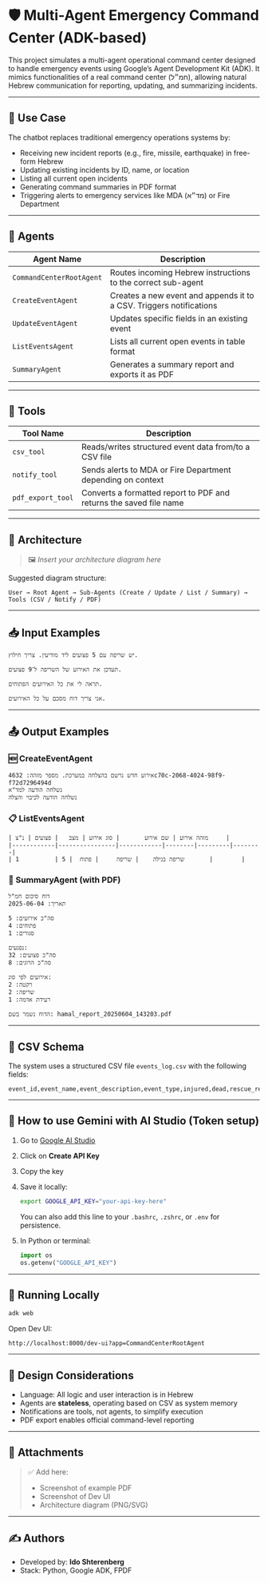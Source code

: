 # 🛡️ Multi-Agent Emergency Command Center (ADK-based)

This project simulates a multi-agent operational command center designed to handle emergency events using Google’s Agent Development Kit (ADK). It mimics functionalities of a real command center (חמ״ל), allowing natural Hebrew communication for reporting, updating, and summarizing incidents.

---

## 📌 Use Case

The chatbot replaces traditional emergency operations systems by:

- Receiving new incident reports (e.g., fire, missile, earthquake) in free-form Hebrew
- Updating existing incidents by ID, name, or location
- Listing all current open incidents
- Generating command summaries in PDF format
- Triggering alerts to emergency services like MDA (מד״א) or Fire Department

---

## 🧠 Agents

| Agent Name               | Description                                                         |
| ------------------------ | ------------------------------------------------------------------- |
| `CommandCenterRootAgent` | Routes incoming Hebrew instructions to the correct sub-agent        |
| `CreateEventAgent`       | Creates a new event and appends it to a CSV. Triggers notifications |
| `UpdateEventAgent`       | Updates specific fields in an existing event                        |
| `ListEventsAgent`        | Lists all current open events in table format                       |
| `SummaryAgent`           | Generates a summary report and exports it as PDF                    |

---

## 🧰 Tools

| Tool Name         | Description                                                        |
| ----------------- | ------------------------------------------------------------------ |
| `csv_tool`        | Reads/writes structured event data from/to a CSV file              |
| `notify_tool`     | Sends alerts to MDA or Fire Department depending on context        |
| `pdf_export_tool` | Converts a formatted report to PDF and returns the saved file name |

---

## 🧱 Architecture

> 🖼️ _Insert your architecture diagram here_

Suggested diagram structure:

```
User → Root Agent → Sub-Agents (Create / Update / List / Summary) → Tools (CSV / Notify / PDF)
```

---

## 📥 Input Examples

```text
יש שריפה עם 5 פצועים ליד מודיעין. צריך חילוץ.
```

```text
תעדכן את האירוע של השריפה ל־9 פצועים.
```

```text
תראה לי את כל האירועים הפתוחים.
```

```text
אני צריך דוח מסכם על כל האירועים.
```

---

## 📤 Output Examples

### 🆕 CreateEventAgent

```
אירוע חדש נרשם בהצלחה במערכת. מספר מזהה: 4632c70c-2068-4024-98f9-f72d7296494d
נשלחה הודעה למד"א
נשלחה הודעה לכיבוי והצלה
```

### 📋 ListEventsAgent

```
| מזהה אירוע | שם אירוע       | סוג אירוע | מצב   | פצועים | נ"צ     |
|------------|----------------|------------|--------|---------|--------|
| 1          | שריפה בגילה    | שריפה     | פתוח  | 5       |        |
```

### 📄 SummaryAgent (with PDF)

```
דוח סיכום חמ"ל
תאריך: 2025-06-04

סה"כ אירועים: 5
פתוחים: 4
סגורים: 1

נפגעים:
סה"כ פצועים: 32
סה"כ הרוגים: 8

אירועים לפי סוג:
רקטה: 2
שריפה: 2
רעידת אדמה: 1

הדוח נשמר בשם: hamal_report_20250604_143203.pdf
```

---

## 🧾 CSV Schema

The system uses a structured CSV file `events_log.csv` with the following fields:

```csv
event_id,event_name,event_description,event_type,injured,dead,rescue_required,status,location,event_time,urgency,area_type,damage_level
```

---

## 🔐 How to use Gemini with AI Studio (Token setup)

1. Go to [Google AI Studio](https://aistudio.google.com/app/apikey)
2. Click on **Create API Key**
3. Copy the key
4. Save it locally:

   ```bash
   export GOOGLE_API_KEY="your-api-key-here"
   ```

   You can also add this line to your `.bashrc`, `.zshrc`, or `.env` for persistence.

5. In Python or terminal:
   ```python
   import os
   os.getenv("GOOGLE_API_KEY")
   ```

---

## 🧪 Running Locally

```bash
adk web
```

Open Dev UI:

```
http://localhost:8000/dev-ui?app=CommandCenterRootAgent
```

---

## 📝 Design Considerations

- Language: All logic and user interaction is in Hebrew
- Agents are **stateless**, operating based on CSV as system memory
- Notifications are tools, not agents, to simplify execution
- PDF export enables official command-level reporting

---

## 📸 Attachments

> ✅ Add here:
>
> - Screenshot of example PDF
> - Screenshot of Dev UI
> - Architecture diagram (PNG/SVG)

---

## ✍️ Authors

- Developed by: **Ido Shterenberg**
- Stack: Python, Google ADK, FPDF
